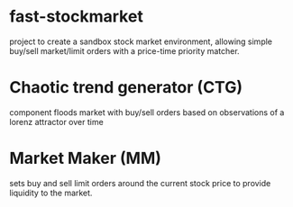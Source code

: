 # fast-stockmarket

project to create a sandbox stock market environment, allowing simple buy/sell market/limit orders with a price-time priority matcher.

# Chaotic trend generator (CTG)

component floods market with buy/sell orders based on observations of a lorenz attractor over time

# Market Maker (MM)

sets buy and sell limit orders around the current stock price to provide liquidity to the market.

